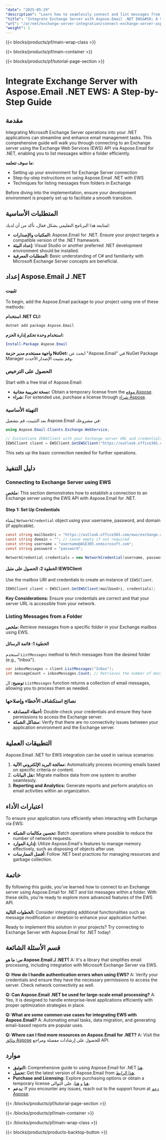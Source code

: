 ```yaml
---
"date": "2025-05-29"
"description": "Learn how to seamlessly connect and list messages from an Exchange server using Aspose.Email for .NET EWS. Follow this detailed guide for efficient email management in your .NET applications."
"title": "Integrate Exchange Server with Aspose.Email .NET EWS&#58; A Step-by-Step Guide"
"url": "/ar/net/exchange-server-integration/connect-exchange-server-aspose-email-net-ews/"
"weight": 1
---
```


{{< blocks/products/pf/main-wrap-class >}}

{{< blocks/products/pf/main-container >}}

{{< blocks/products/pf/tutorial-page-section >}}
# Integrate Exchange Server with Aspose.Email .NET EWS: A Step-by-Step Guide

## مقدمة

Integrating Microsoft Exchange Server operations into your .NET applications can streamline and enhance email management tasks. This comprehensive guide will walk you through connecting to an Exchange server using the Exchange Web Services (EWS) API via Aspose.Email for .NET, enabling you to list messages within a folder efficiently.

**ما سوف تتعلمه:**
- Setting up your environment for Exchange Server connection
- Step-by-step instructions on using Aspose.Email .NET with EWS
- Techniques for listing messages from folders in Exchange

Before diving into the implementation, ensure your development environment is properly set up to facilitate a smooth transition.

## المتطلبات الأساسية

لمتابعة هذا البرنامج التعليمي بشكل فعال، تأكد من أن لديك:

- **المكتبات والإصدارات:** Aspose.Email for .NET. Ensure your project targets a compatible version of the .NET framework.
- **إعداد البيئة:** Visual Studio or another preferred .NET development environment should be installed.
- **المتطلبات المعرفية:** Basic understanding of C# and familiarity with Microsoft Exchange Server concepts are beneficial.

## إعداد Aspose.Email لـ .NET

### تثبيت

To begin, add the Aspose.Email package to your project using one of these methods:

**استخدام .NET CLI:**
```bash
dotnet add package Aspose.Email
```

**استخدام وحدة تحكم إدارة الحزم:**
```powershell
Install-Package Aspose.Email
```

**واجهة مستخدم مدير حزمة NuGet:** 
ابحث عن "Aspose.Email" في NuGet Package Manager وقم بتثبيت الإصدار الأحدث.

### الحصول على الترخيص

Start with a free trial of Aspose.Email:
- **نسخة تجريبية مجانية:** Obtain a temporary license from the [موقع Aspose](https://purchase.aspose.com/temporary-license/).
- **شراء:** For extended use, purchase a license through [شراء Aspose](https://purchase.aspose.com/buy).

### التهيئة الأساسية

بعد التثبيت، قم بتشغيل Aspose.Email في مشروعك:

```csharp
using Aspose.Email.Clients.Exchange.WebService;

// Instantiate IEWSClient with your Exchange server URL and credentials
IEWSClient client = EWSClient.GetEWSClient("https://outlook.office365.com/ews/exchange.asmx", new NetworkCredential("username", "password"));
```

This sets up the basic connection needed for further operations.

## دليل التنفيذ

### Connecting to Exchange Server using EWS

**ملخص:** This section demonstrates how to establish a connection to an Exchange server using the EWS API with Aspose.Email for .NET.

#### Step 1: Set Up Credentials
إنشاء `NetworkCredential` object using your username, password, and domain (if applicable).

```csharp
const string mailboxUri = "https://outlook.office365.com/ews/exchange.asmx";
const string domain = ""; // Leave empty if not required
const string username = "username@ASE305.onmicrosoft.com";
const string password = "password";

NetworkCredential credentials = new NetworkCredential(username, password, domain);
```

#### الخطوة 2: الحصول على مثيل IEWSClient
Use the mailbox URI and credentials to create an instance of `IEWSClient`.

```csharp
IEWSClient client = EWSClient.GetEWSClient(mailboxUri, credentials);
```

**Key Considerations:** Ensure your credentials are correct and that your server URL is accessible from your network.

### Listing Messages from a Folder

**ملخص:** Retrieve messages from a specific folder in your Exchange mailbox using EWS.

#### الخطوة 1: قائمة الرسائل
استخدم `ListMessages` method to fetch messages from the desired folder (e.g., "Inbox").

```csharp
var inboxMessages = client.ListMessages("Inbox");
int messageCount = inboxMessages.Count; // Retrieves the number of messages in the Inbox
```

**توضيح:** ال `ListMessages` function returns a collection of email messages, allowing you to process them as needed.

### نصائح استكشاف الأخطاء وإصلاحها

- **أخطاء المصادقة:** Double-check your credentials and ensure they have permissions to access the Exchange server.
- **مشاكل الشبكة:** Verify that there are no connectivity issues between your application environment and the Exchange server.

## التطبيقات العملية

Aspose.Email .NET for EWS integration can be used in various scenarios:

1. **معالجة البريد الإلكتروني الآلية:** Automatically process incoming emails based on specific criteria or content.
2. **نقل البيانات:** Migrate mailbox data from one system to another seamlessly.
3. **Reporting and Analytics:** Generate reports and perform analytics on email activities within an organization.

## اعتبارات الأداء

To ensure your application runs efficiently when interacting with Exchange via EWS:

- **تحسين مكالمات الشبكة:** Batch operations where possible to reduce the number of network requests.
- **إدارة الموارد:** Utilize Aspose.Email's features to manage memory effectively, such as disposing of objects after use.
- **أفضل الممارسات:** Follow .NET best practices for managing resources and garbage collection.

## خاتمة

By following this guide, you've learned how to connect to an Exchange server using Aspose.Email for .NET and list messages within a folder. With these skills, you're ready to explore more advanced features of the EWS API.

**الخطوات التالية:** Consider integrating additional functionalities such as message modification or deletion to enhance your application further.

Ready to implement this solution in your projects? Try connecting to Exchange Server with Aspose.Email for .NET today!

## قسم الأسئلة الشائعة

**س: ما هو Aspose.Email لـ .NET؟**
A: It's a library that simplifies email processing, including integration with Microsoft Exchange Server via EWS.

**Q: How do I handle authentication errors when using EWS?**
A: Verify your credentials and ensure they have the necessary permissions to access the server. Check network connectivity as well.

**Q: Can Aspose.Email .NET be used for large-scale email processing?**
A: Yes, it is designed to handle enterprise-level applications efficiently with proper optimization strategies in place.

**Q: What are some common use cases for integrating EWS with Aspose.Email?**
A: Automating email tasks, data migration, and generating email-based reports are popular uses.

**Q: Where can I find more resources on Aspose.Email for .NET?**
A: Visit the [وثائق Aspose](https://reference.aspose.com/email/net/) للحصول على إرشادات مفصلة ومراجع API.

## موارد

- **التوثيق:** Comprehensive guide to using Aspose.Email for .NET [هنا](https://reference.aspose.com/email/net/).
- **تحميل:** Get the latest version of Aspose.Email from [هذا الرابط](https://releases.aspose.com/email/net/).
- **Purchase and Licensing:** Explore purchasing options or obtain a temporary license [هنا](https://purchase.aspose.com/buy) و [هنا](https://purchase.aspose.com/temporary-license/)، على التوالى.
- **يدعم:** If you encounter any issues, reach out to the support forum at [دعم Aspose](https://forum.aspose.com/c/email/10).

{{< /blocks/products/pf/tutorial-page-section >}}

{{< /blocks/products/pf/main-container >}}

{{< /blocks/products/pf/main-wrap-class >}}

{{< blocks/products/products-backtop-button >}}